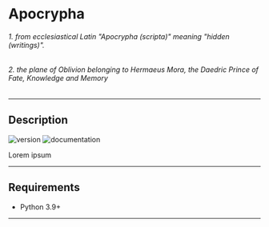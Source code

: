 # Apocrypha
###### 1. from ecclesiastical Latin "Apocrypha (scripta)" meaning "hidden (writings)".
###### 2. the plane of Oblivion belonging to Hermaeus Mora, the Daedric Prince of Fate, Knowledge and Memory

----

## Description

![version](https://img.shields.io/badge/verison-1.8.0-blue.svg)
![documentation](https://img.shields.io/badge/documentation-passing-brightgreen.svg)

Lorem ipsum

----

## Requirements

- Python 3.9+

----